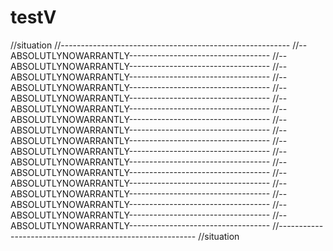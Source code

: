 # testV

//situation
//---------------------------------------------------------
//--ABSOLUTLYNOWARRANTLY-----------------------------------
//--ABSOLUTLYNOWARRANTLY-----------------------------------
//--ABSOLUTLYNOWARRANTLY-----------------------------------
//--ABSOLUTLYNOWARRANTLY-----------------------------------
//--ABSOLUTLYNOWARRANTLY-----------------------------------
//--ABSOLUTLYNOWARRANTLY-----------------------------------
//--ABSOLUTLYNOWARRANTLY-----------------------------------
//--ABSOLUTLYNOWARRANTLY-----------------------------------
//--ABSOLUTLYNOWARRANTLY-----------------------------------
//--ABSOLUTLYNOWARRANTLY-----------------------------------
//--ABSOLUTLYNOWARRANTLY-----------------------------------
//--ABSOLUTLYNOWARRANTLY-----------------------------------
//--ABSOLUTLYNOWARRANTLY-----------------------------------
//--ABSOLUTLYNOWARRANTLY-----------------------------------
//--ABSOLUTLYNOWARRANTLY-----------------------------------
//--ABSOLUTLYNOWARRANTLY-----------------------------------
//--ABSOLUTLYNOWARRANTLY-----------------------------------
//---------------------------------------------------------
//situation
